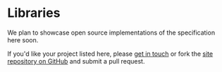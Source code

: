 # Libraries

We plan to showcase open source implementations of the specification here soon.

If you'd like your project listed here, please
[get in touch](mailto:andy@aiir.com?subject=Podcast%20Pingback) or fork the
[site repository on GitHub](https://github.com/aiir/podcast-pingback) and submit
a pull request.
